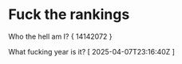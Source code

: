 # Fuck the rankings

Who the hell am I?
{ 14142072 }

What fucking year is it?
[ 2025-04-07T23:16:40Z ]
